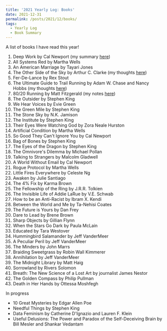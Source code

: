```yaml
---
title: '2021 Yearly Log: Books'
date: 2021-12-31
permalink: /posts/2021/12/books/
tags:
  - Yearly Log
  - Book Summary
---
```


A list of books I have read this year!

1. Deep Work by Cal Newport (my summary [here](https://emilykjensen.github.io/posts/2020/01/deep-work/))
2. All Systems Red by Martha Wells
3. An American Marriage by Tayari Jones
4. The Other Side of the Sky by Arthur C. Clarke (my thoughts [here](https://emilykjensen.github.io/posts/2020/01/other-side-sky/))
5. Fer-De-Lance by Rex Stout
6. The Ultimate Guide to Trail Running by Adam W. Chase and Nancy Hobbs (my thoughts [here](https://emilykjensen.github.io/posts/2020/01/trail-running/))
7. 80/20 Running by Matt Fitzgerald (my notes [here](https://emilykjensen.github.io/posts/2020/01/80-20-running/))
8. The Outsider by Stephen King
9. We Hear Voices by Evie Green
10. The Green Mile by Stephen King
11. The Stone Sky by N.K. Jamison
12. The Institute by Stephen King
13. Their Eyes Were Watching God by Zora Neale Hurston
14. Artificial Condition by Martha Wells
15. So Good They Can't Ignore You by Cal Newport
16. Bag of Bones by Stephen King
17. The Eyes of the Dragon by Stephen King
18. The Omnivore's Dilemma by Michael Pollan
19. Talking to Strangers by Malcolm Gladwell
20. A World Without Email by Cal Newport
21. Rogue Protocol by Martha Wells
22. Little Fires Everywhere by Celeste Ng
23. Awaken by Julie Santiago
24. The 4% Fix by Karma Brown
25. The Fellowship of the Ring by J.R.R. Tolkien
26. The Invisible Life of Addie LaRue by V.E. Schwab
27. How to be an Anti-Racist by Ibram X. Kendi
28. Between the World and Me by Ta-Nehisi Coates
29. The Future is Yours by Dan Frey
30. Dare to Lead by Brene Brown
31. Sharp Objects by Gillian Flynn
32. When the Stars Go Dark by Paula McLain
33. Educated by Tara Westover
34. Hummingbird Salamander by Jeff VanderMeer
35. A Peculiar Peril by Jeff VanderMeer
36. The Minders by John Marrs
37. Braiding Sweetgrass by Robin Wall Kimmerer
38. Annihilation by Jeff VanderMeer
39. The Midnight Library by Matt Haig
40. Sorrowland by Rivers Solomon
41. Breath: The New Science of a Lost Art by journalist James Nestor
42. The Golden Compass by Philip Pullman
43. Death in Her Hands by Ottessa Moshfegh

In progress
- 10 Great Mysteries by Edgar Allen Poe  
- Needful Things by Stephen King
- Data Feminism by Catherine D'Ignazio and Lauren F. Klein
- Useful Delusions: The Power and Paradox of the Self-Deceiving Brain by Bill Mesler and Shankar Vedantam
